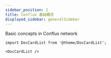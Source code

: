 ```yaml
---
sidebar_position: 1
title: Conflux 基础概念
displayed_sidebar: generalSidebar
---
```


Basic concepts in Conflux network

```mdx-code-block
import DocCardList from '@theme/DocCardList';

<DocCardList />
```
